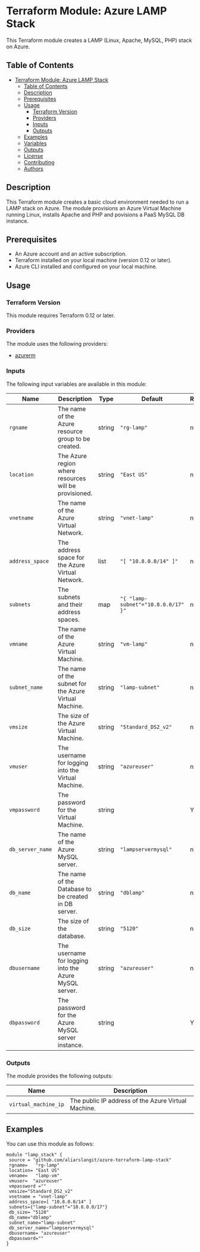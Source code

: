 # Terraform Module: Azure LAMP Stack

This Terraform module creates a LAMP (Linux, Apache, MySQL, PHP) stack on Azure. 
## Table of Contents

- [Terraform Module: Azure LAMP Stack](#terraform-module-azure-lamp-stack)
  - [Table of Contents](#table-of-contents)
  - [Description](#description)
  - [Prerequisites](#prerequisites)
  - [Usage](#usage)
    - [Terraform Version](#terraform-version)
    - [Providers](#providers)
    - [Inputs](#inputs)
    - [Outputs](#outputs)
  - [Examples](#examples)
  - [Variables](#variables)
  - [Outputs](#outputs)
  - [License](#license)
  - [Contributing](#contributing)
  - [Authors](#authors)

## Description

This Terraform module creates a basic cloud environment needed to run a LAMP stack on Azure.
The module provisions an Azure Virtual Machine running Linux, installs Apache and PHP and povisions a PaaS MySQL DB instance.

## Prerequisites

- An Azure account and an active subscription.
- Terraform installed on your local machine (version 0.12 or later).
- Azure CLI installed and configured on your local machine.

## Usage

### Terraform Version

This module requires Terraform 0.12 or later.

### Providers

The module uses the following providers:

- [azurerm](https://registry.terraform.io/providers/hashicorp/azurerm/latest/docs)

### Inputs

The following input variables are available in this module:

| Name                      | Description                                           | Type   |          Default                      | Required |
|---------------------------|-------------------------------------------------------|--------|---------------------------------------|----------|
| `rgname`                  | The name of the Azure resource group to be created.   | string | `"rg-lamp"`                           | no       |
| `location`                | The Azure region where resources will be provisioned. | string | `"East US"`                           | no       |
| `vnetname`                | The name of the Azure Virtual Network.                | string | `"vnet-lamp"`                         | no       |
| `address_space`           | The address space for the Azure Virtual Network.      | list   | `"[ "10.8.0.0/14" ]"`                 | no       |
| `subnets`                 | The subnets and their address spaces.                 | map    | `"{ "lamp-subnet"="10.8.0.0/17" }"`   | no       |
| `vmname`                  | The name of the Azure Virtual Machine.                | string | `"vm-lamp"`                           | no       |
| `subnet_name`             | The name of the subnet for the Azure Virtual Machine. | string | `"lamp-subnet"`                       | no       |
| `vmsize`                  | The size of the Azure Virtual Machine.                | string | `"Standard_DS2_v2"`                   | no       |   
| `vmuser`                  | The username for logging into the Virtual Machine.    | string | `"azureuser"`                         | no       |
| `vmpassword`              | The password for the Virtual Machine.                 | string |                                       | YES      |
| `db_server_name`          | The name of the Azure MySQL server.                   | string | `"lampservermysql"`                   | no       |
| `db_name`                 | The name of the Database to be created in DB server.  | string | `"dblamp"`                            | no       |
| `db_size`                 | The size of the database.                             | string | `"5120"`                              | no       |
| `dbusername`              | The username for logging into the Azure MySQL server. | string | `"azureuser"`                         | no       |
| `dbpassword`              | The password for the Azure MySQL server instance.     | string |                                       | YES      |
### Outputs

The module provides the following outputs:

| Name                      | Description                                           |
|---------------------------|-------------------------------------------------------|
| `virtual_machine_ip`      | The public IP address of the Azure Virtual Machine.  |

## Examples

You can use this module as follows:

```hcl
module "lamp_stack" {
 source = "github.com/aliarslangit/azure-terraform-lamp-stack"
 rgname=   "rg-lamp"
 location= "East US"
 vmname=   "lamp-vm"
 vmuser=  "azureuser"
 vmpassword =""
 vmsize="Standard_DS2_v2"
 vnetname = "vnet-lamp"
 address_space=[ "10.8.0.0/14" ]
 subnets={"lamp-subnet"="10.8.0.0/17"}
 db_size= "5120"
 db_name="dblamp"
 subnet_name="lamp-subnet"
 db_server_name="lampservermysql"
 dbusername= "azureuser"
 dbpassword=""
}


